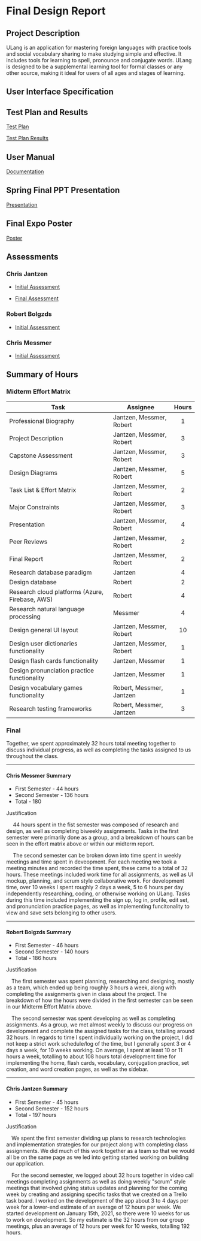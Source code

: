 # Final Design Report

## Project Description

ULang is an application for mastering foreign languages with practice tools and social vocabulary sharing to make studying simple and effective. It includes tools for learning to spell, pronounce and conjugate words. ULang is designed to be a supplemental learning tool for formal classes or any other source, making it ideal for users of all ages and stages of learning.

## User Interface Specification

<!-- TODO -->

## Test Plan and Results

[Test Plan](./Assignments/TestPlan.pdf)

[Test Plan Results](./Assignmenst/../Assignments/testPlanResults.md)

## User Manual

[Documentation](./Assignments/UserDocumentation/README.md)

## Spring Final PPT Presentation

[Presentation](https://docs.google.com/presentation/d/1ebwoC6WwzZYu7BoFigz9yEcMvEkoIs-Nefj_lccgEEE/edit?usp=sharing)

## Final Expo Poster

[Poster](./Assignments/Poster/ULangPoster.png)

## Assessments

### Chris Jantzen

* [Initial Assessment](./Assignments/chrisjantzen/chrisJantzenIndividualAssessment.pdf)

* [Final Assessment](./Assignments/chrisjantzen/chrisjantzen_final_self_assessment.pdf)

### Robert Bolgzds

* [Initial Assessment](./Assignments/robertbolgzds/robertbolgzds_IndividualAssessment.pdf)

### Chris Messmer

* [Initial Assessment](./Assignments/chrismessmer/MessmerIndividualCapstoneAssesment.pdf)

## Summary of Hours

### Midterm Effort Matrix

|Task|Assignee|Hours|
|----|--------|:-----------:|
|Professional Biography|Jantzen, Messmer, Robert|1|
|Project Description|Jantzen, Messmer, Robert|3|
|Capstone Assessment|Jantzen, Messmer, Robert|3|
|Design Diagrams|Jantzen, Messmer, Robert|5|
|Task List & Effort Matrix|Jantzen, Messmer, Robert|2|
|Major Constraints|Jantzen, Messmer, Robert|3|
|Presentation|Jantzen, Messmer, Robert|4|
|Peer Reviews|Jantzen, Messmer, Robert|2|
|Final Report|Jantzen, Messmer, Robert|2|
|Research database paradigm|Jantzen|4|
|Design database|Robert|2|
|Research cloud platforms (Azure, Firebase, AWS)|Robert|4|
|Research natural language processing|Messmer|4|
|Design general UI layout|Jantzen, Messmer, Robert|10|
|Design user dictionaries functionality|Jantzen, Messmer, Robert|1|
|Design flash cards functionality|Jantzen, Messmer|1|
|Design pronunciation practice functionality|Jantzen, Messmer|1|
|Design vocabulary games functionality|Robert, Messmer, Jantzen|1|
|Research testing frameworks|Robert, Messmer, Jantzen|3|

### Final

Together, we spent approximately 32 hours total meeting together to discuss individual progress, as well as completing the tasks assigned to us throughout the class.

------

#### Chris Messmer Summary

* First Semester - 44 hours
* Second Semester - 136 hours
* Total - 180

Justification

&emsp; 44 hours spent in the fist semester was composed of research and design, as well as completing biweekly assignments. Tasks in the first semester were primarily done as a group, and a breakdown of hours can be seen in the effort matrix above or within our midterm report.

&emsp; The second semester can be broken down into time spent in weekly meetings and time spent in deveopment. For each meeting we took a meeting minutes and recorded the time spent, these came to a total of 32 hours. These meetings included work time for all assignments, as well as UI mockup, planning, and scrum style collaborative work. For development time, over 10 weeks I spent roughly 2 days a week, 5 to 6 hours per day independently researching, coding, or otherwise working on ULang. Tasks during this time included implementing the sign up, log in, profile, edit set, and pronunciation practice pages, as well as implementing funcitonality to view and save sets belonging to other users.

------

#### Robert Bolgzds Summary

* First Semester - 46 hours
* Second Semester - 140 hours
* Total - 186 hours

Justification

&emsp;The first semester was spent planning, researching and designing, mostly as a team, which ended up being roughly 3 hours a week, along with completing the assignments given in class about the project. The breakdown of how the hours were divided in the first semester can be seen in our Midterm Effort Matrix above.

&emsp;The second semester was spent developing as well as completing assignments. As a group, we met almost weekly to discuss our progress on development and complete the assigned tasks for the class, totalling around 32 hours. In regards to time I spent individually working on the project, I did not keep a strict work schedule/log of the time, but I generally spent 3 or 4 days a week, for 10 weeks working. On average, I spent at least 10 or 11 hours a week, totalling to about 108 hours total development time for implementing the home, flash cards, vocabulary, conjugation practice, set creation, and word creation pages, as well as the sidebar.

------

#### Chris Jantzen Summary

* First Semester - 45 hours
* Second Semester - 152 hours
* Total - 197 hours

Justification

&emsp;We spent the first semester dividing up plans to research technologies and implementation strategies for our project along with completing class assignments. We did much of this work together as a team so that we would all be on the same page as we led into getting started working on building our application.

&emsp;For the second semester, we logged about 32 hours together in video call meetings completing assignments as well as doing weekly "scrum" style meetings that involved giving status updates and planning for the coming week by creating and assigning specific tasks that we created on a Trello task board. I worked on the development of the app about 3 to 4 days per week for a lower-end estimate of an average of 12 hours per week. We started development on January 15th, 2021, so there were 10 weeks for us to work on development. So my estimate is the 32 hours from our group meetings, plus an average of 12 hours per week for 10 weeks, totalling 192 hours.
